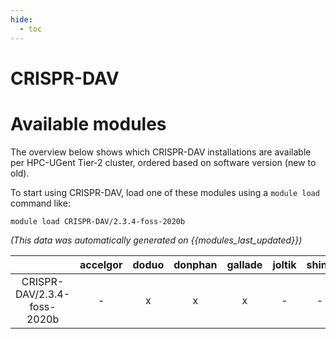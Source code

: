 ```yaml
---
hide:
  - toc
---
```


CRISPR-DAV
==========

# Available modules


The overview below shows which CRISPR-DAV installations are available per HPC-UGent Tier-2 cluster, ordered based on software version (new to old).

To start using CRISPR-DAV, load one of these modules using a `module load` command like:

```shell
module load CRISPR-DAV/2.3.4-foss-2020b
```

*(This data was automatically generated on {{modules_last_updated}})*  

| |accelgor|doduo|donphan|gallade|joltik|shinx|skitty|
| :---: | :---: | :---: | :---: | :---: | :---: | :---: | :---: |
|CRISPR-DAV/2.3.4-foss-2020b|-|x|x|x|-|-|-|
